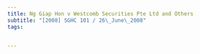 ```yaml
---
title: Ng Giap Hon v Westcomb Securities Pte Ltd and Others 
subtitle: "[2008] SGHC 101 / 26\_June\_2008"
tags:


---
```


